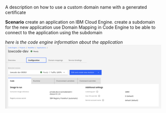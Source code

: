A description on how to use a custom domain name with a generated certificate

**Scenario**
create an application on IBM Cloud Engine.
create a subdomain for the new application
use Domain Mapping in Code Engine to be able to connect to the application using the subdomain

*here is the code engine information about the application*
![myCodeEngineApp.png](/images/myCodeEngineApp.png)

